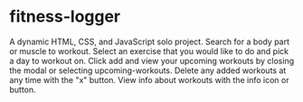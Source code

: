 # fitness-logger

A dynamic HTML, CSS, and JavaScript solo project. Search for a body part or muscle to workout. Select an exercise that you would like to do and pick a day to workout on. Click add and view your upcoming workouts by closing the modal or selecting upcoming-workouts. Delete any added workouts at any time with the "x" button. View info about workouts with the info icon or button.
